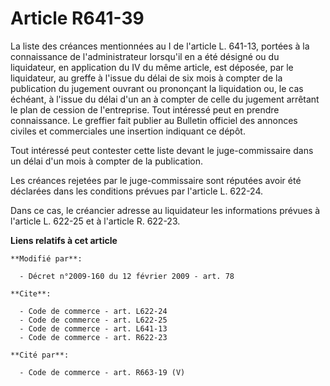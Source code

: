 # Article R641-39

La liste des créances mentionnées au I de l'article L. 641-13, portées à la connaissance de l'administrateur lorsqu'il en a
été désigné ou du liquidateur, en application du IV du même article, est déposée, par le liquidateur, au greffe à l'issue du
délai de six mois à compter de la publication du jugement ouvrant ou prononçant la liquidation ou, le cas échéant, à l'issue
du délai d'un an à compter de celle du jugement arrêtant le plan de cession de l'entreprise. Tout intéressé peut en prendre
connaissance. Le greffier fait publier au Bulletin officiel des annonces civiles et commerciales une insertion indiquant ce
dépôt. 

Tout intéressé peut contester cette liste devant le juge-commissaire dans un délai d'un mois à compter de la publication. 

Les créances rejetées par le juge-commissaire sont réputées avoir été déclarées dans les conditions prévues par l'article L.
622-24. 

Dans ce cas, le créancier adresse au liquidateur les informations prévues à l'article L. 622-25 et à l'article R. 622-23.

**Liens relatifs à cet article**

	**Modifié par**:

	  - Décret n°2009-160 du 12 février 2009 - art. 78

	**Cite**:

	  - Code de commerce - art. L622-24
	  - Code de commerce - art. L622-25
	  - Code de commerce - art. L641-13
	  - Code de commerce - art. R622-23

	**Cité par**:

	  - Code de commerce - art. R663-19 (V)
